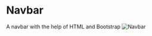 # Navbar
 A navbar with the help of HTML and Bootstrap
![Navbar](https://github.com/Het2804/Navbar-HTML-Bootstrap/assets/142522726/d8363320-2dbb-461f-9854-3b65afaa2b23)
